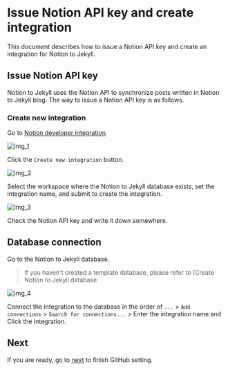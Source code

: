 # Issue Notion API key and create integration

This document describes how to issue a Notion API key and create an integration for Notion to Jekyll.

## Issue Notion API key

Notion to Jekyll uses the Notion API to synchronize posts written in Notion to Jekyll blog. The way to issue a Notion
API key is as follows.

### Create new integration

Go to [Notion developer integration](https://www.notion.so/my-integrations).

![img_1](https://github.com/whatasame/notion-to-jekyll/assets/97666463/9b23ad41-8c46-4d76-9f0c-5fd24e42246d)

Click the `Create new integration` button.

![img_2](https://github.com/whatasame/notion-to-jekyll/assets/97666463/b8eaae27-ceda-4df3-b3ad-d6179d5c710f)

Select the workspace where the Notion to Jekyll database exists, set the integration name, and submit to create the
integration.

![img_3](https://github.com/whatasame/notion-to-jekyll/assets/97666463/88f622d7-93ce-453c-b009-d559cb1ee7ae)

Check the Notion API key and write it down somewhere.

## Database connection

Go to the Notion to Jekyll database.

> If you haven't created a template database, please refer to [Create Notion to Jekyll database

![img_4](https://github.com/whatasame/notion-to-jekyll/assets/97666463/6034ec18-129f-468e-a603-64ce6a1a90f2)

Connect the integration to the database in the order of `...` > `Add connections` > `Saarch for connections...` > Enter
the integration name and Click the integration.

## Next

If you are ready, go to [next](./github-setting.md) to finish GitHub setting.

